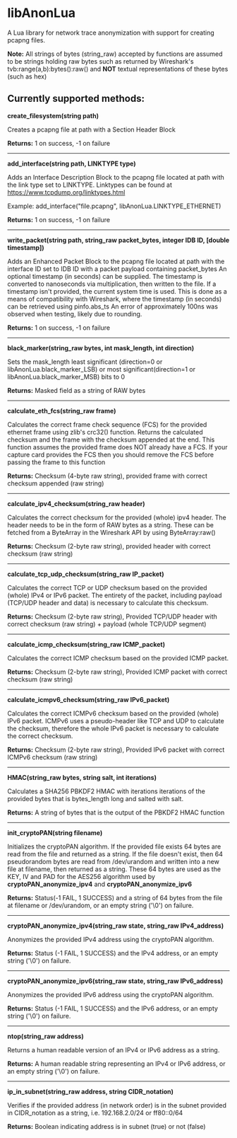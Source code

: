 # libAnonLua
A Lua library for network trace anonymization with support for creating pcapng files.

**Note:** All strings of bytes (string_raw) accepted by functions are assumed to be strings holding raw bytes such as returned by Wireshark's tvb:range(a,b):bytes():raw() and **NOT** textual representations of these bytes (such as hex) 

## Currently supported methods:

**create_filesystem(string path)**

Creates a pcapng file at path with a Section Header Block

**Returns:** 1 on success, -1 on failure

---

**add_interface(string path, LINKTYPE type)**

Adds an Interface Description Block to the pcapng file located at path with the link type set to LINKTYPE. Linktypes can be found at https://www.tcpdump.org/linktypes.html

Example: add_interface("file.pcapng", libAnonLua.LINKTYPE_ETHERNET)

**Returns:** 1 on success, -1 on failure

---

**write_packet(string path, string_raw packet_bytes, integer IDB ID, [double timestamp])**

Adds an Enhanced Packet Block to the pcapng file located at path with the interface ID set to IDB ID with a packet payload containing packet_bytes
An optional timestamp (in seconds) can be supplied. The timestamp is converted to nanoseconds via multiplication, then written to the file.
If a timestamp isn't provided, the current system time is used. 
This is done as a means of compatibility with Wireshark, where the timestamp (in seconds) can be retrieved using pinfo.abs_ts
An error of approximately 100ns was observed when testing, likely due to rounding. 

**Returns:** 1 on success, -1 on failure

---

**black_marker(string_raw bytes, int mask_length, int direction)**

Sets the mask_length least significant (direction=0 or libAnonLua.black_marker_LSB) or most significant(direction=1 or libAnonLua.black_marker_MSB) bits to 0

**Returns:** Masked field as a string of RAW bytes

---

**calculate_eth_fcs(string_raw frame)**

Calculates the correct frame check sequence (FCS) for the provided ethernet frame using zlib's crc32() function. Returns the calculated checksum and the frame with the checksum appended at the end.
This function assumes the provided frame does NOT already have a FCS. If your capture card provides the FCS then you should remove the FCS before passing the frame to this function

**Returns:** Checksum (4-byte raw string), provided frame with correct checksum appended (raw string) 

---

**calculate_ipv4_checksum(string_raw header)**

Calculates the correct checksum for the provided (whole) ipv4 header. The header needs to be in the form of RAW bytes as a string. These can be fetched from a ByteArray in the Wireshark API by using ByteArray:raw()

**Returns:** Checksum (2-byte raw string), provided header with correct checksum (raw string)

---

**calculate_tcp_udp_checksum(string_raw IP_packet)**

Calculates the correct TCP or UDP checksum based on the provided (whole) IPv4 or IPv6 packet. The entirety of the packet, including payload (TCP/UDP header and data) is necessary to calculate this checksum. 

**Returns:** Checksum (2-byte raw string), Provided TCP/UDP header with correct checksum (raw string) + payload (whole TCP/UDP segment)

---

**calculate_icmp_checksum(string_raw ICMP_packet)**

Calculates the correct ICMP checksum based on the provided ICMP packet.

**Returns:** Checksum (2-byte raw string), Provided ICMP packet with correct checksum (raw string)

---

**calculate_icmpv6_checksum(string_raw IPv6_packet)**

Calculates the correct ICMPv6 checksum based on the provided (whole) IPv6 packet. ICMPv6 uses a pseudo-header like TCP and UDP to calculate the checksum, therefore the whole IPv6
packet is necessary to calculate the correct checksum.

**Returns:** Checksum (2-byte raw string), Provided IPv6 packet with correct ICMPv6 checksum (raw string)

---


**HMAC(string_raw bytes, string salt, int iterations)**

Calculates a SHA256 PBKDF2 HMAC with iterations iterations of the provided bytes that is bytes_length long and salted with salt. 

**Returns:** A string of bytes that is the output of the PBKDF2 HMAC function

---

**init_cryptoPAN(string filename)**

Initializes the cryptoPAN algorithm. If the provided file exists 64 bytes are read from the file and returned as a string. If the file doesn't exist, then 64 pseudorandom bytes are read from /dev/urandom and written into a new file at filename, then returned as a string. These 64 bytes are used as the KEY, IV and PAD for the AES256 algorithm used by **cryptoPAN_anonymize_ipv4** and **cryptoPAN_anonymize_ipv6**

**Returns:** Status(-1 FAIL, 1 SUCCESS) and a string of 64 bytes from the file at filename or /dev/urandom, or an empty string ('\0') on failure.

---

**cryptoPAN_anonymize_ipv4(string_raw state, string_raw IPv4_address)**

Anonymizes the provided IPv4 address using the cryptoPAN algorithm.

**Returns:** Status (-1 FAIL, 1 SUCCESS) and the IPv4 address, or an empty string ('\0') on failure.

---

**cryptoPAN_anonymize_ipv6(string_raw state, string_raw IPv6_address)**

Anonymizes the provided IPv6 address using the cryptoPAN algorithm.

**Returns:** Status (-1 FAIL, 1 SUCCESS) and the IPv6 address, or an empty string ('\0') on failure.

---

**ntop(string_raw address)**

Returns a human readable version of an IPv4 or IPv6 address as a string.

**Returns:** A human readable string representing an IPv4 or IPv6 address, or an empty string ('\0') on failure.

---

**ip_in_subnet(string_raw address, string CIDR_notation)**

Verifies if the provided address (in network order) is in the subnet provided in CIDR_notation as a string, i.e. 192.168.2.0/24 or ff80::0/64

**Returns:** Boolean indicating address is in subnet (true) or not (false)




